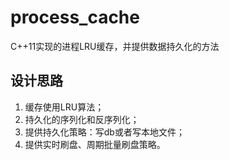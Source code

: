 # process_cache
C++11实现的进程LRU缓存，并提供数据持久化的方法

## 设计思路
1. 缓存使用LRU算法；
2. 持久化的序列化和反序列化；
3. 提供持久化策略：写db或者写本地文件；
4. 提供实时刷盘、周期批量刷盘策略。
